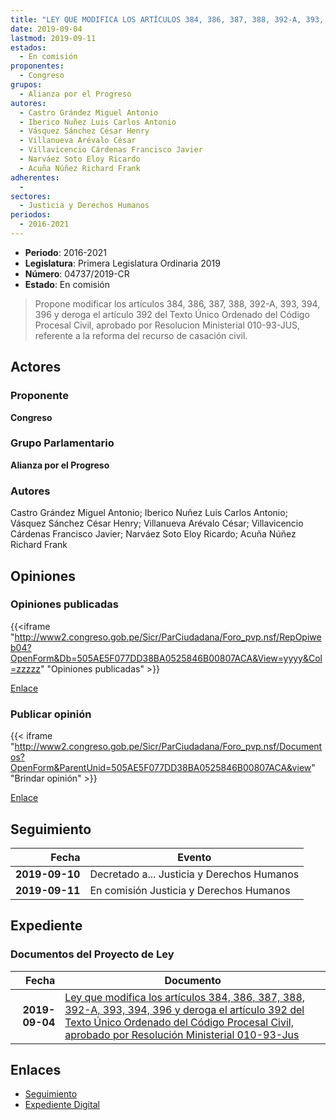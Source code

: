 ```yaml
---
title: "LEY QUE MODIFICA LOS ARTÍCULOS 384, 386, 387, 388, 392-A, 393, 394, 396 Y DEROGA EL ARTÍCULO 392 DEL TEXTO ÚNICO ORDENADO DEL CÓDIGO PROCESAL CIVIL, APROBADO POR RESOLUCIÓN MINISTERIAL 010-93-JUS"
date: 2019-09-04
lastmod: 2019-09-11
estados: 
  - En comisión
proponentes: 
  - Congreso
grupos: 
  - Alianza por el Progreso
autores: 
  - Castro Grández Miguel Antonio
  - Iberico Nuñez Luis Carlos Antonio
  - Vásquez Sánchez César Henry
  - Villanueva Arévalo César
  - Villavicencio Cárdenas Francisco Javier
  - Narváez Soto Eloy Ricardo
  - Acuña Núñez Richard Frank
adherentes: 
  - 
sectores: 
  - Justicia y Derechos Humanos
periodos: 
  - 2016-2021
---
```


- **Periodo**: 2016-2021
- **Legislatura**: Primera Legislatura Ordinaria 2019
- **Número**: 04737/2019-CR
- **Estado**: En comisión

> Propone modificar los artículos 384, 386, 387, 388, 392-A, 393, 394, 396 y deroga el artículo 392 del Texto Único Ordenado del Código Procesal Civil, aprobado por Resolucion Ministerial 010-93-JUS, referente a la reforma del recurso de casación civil.


## Actores

### Proponente

**Congreso**

### Grupo Parlamentario

**Alianza por el Progreso**

### Autores

Castro Grández Miguel Antonio; Iberico Nuñez Luis Carlos Antonio; Vásquez Sánchez César Henry; Villanueva Arévalo César; Villavicencio Cárdenas Francisco Javier; Narváez Soto Eloy Ricardo; Acuña Núñez Richard Frank


## Opiniones

### Opiniones publicadas

{{<iframe "http://www2.congreso.gob.pe/Sicr/ParCiudadana/Foro_pvp.nsf/RepOpiweb04?OpenForm&Db=505AE5F077DD38BA0525846B00807ACA&View=yyyy&Col=zzzzz" "Opiniones publicadas" >}}

[Enlace](http://www2.congreso.gob.pe/Sicr/ParCiudadana/Foro_pvp.nsf/RepOpiweb04?OpenForm&Db=505AE5F077DD38BA0525846B00807ACA&View=yyyy&Col=zzzzz)
### Publicar opinión

{{< iframe "http://www2.congreso.gob.pe/Sicr/ParCiudadana/Foro_pvp.nsf/Documentos?OpenForm&ParentUnid=505AE5F077DD38BA0525846B00807ACA&view" "Brindar opinión" >}}

[Enlace](http://www2.congreso.gob.pe/Sicr/ParCiudadana/Foro_pvp.nsf/Documentos?OpenForm&ParentUnid=505AE5F077DD38BA0525846B00807ACA&view)

## Seguimiento

| Fecha | Evento |
|------:|--------|
| **2019-09-10** | Decretado a... Justicia y Derechos Humanos|
| **2019-09-11** | En comisión Justicia y Derechos Humanos|


## Expediente


### Documentos del Proyecto de Ley

| Fecha | Documento |
|------:|--------|
| **2019-09-04** | [Ley que modifica los artículos 384, 386, 387, 388, 392-A, 393, 394, 396 y deroga el artículo 392 del Texto Único Ordenado del Código Procesal Civil, aprobado por Resolución Ministerial 010-93-Jus](http://www.leyes.congreso.gob.pe/Documentos/2016_2021/Proyectos_de_Ley_y_de_Resoluciones_Legislativas/PL0473720190904.pdf) |

## Enlaces 

- [Seguimiento](http://www2.congreso.gob.pe/Sicr/TraDocEstProc/CLProLey2016.nsf/f7fff46988ca05b1052578e100829cc7/1f50e2fbfacdbd580525846b007c7634?OpenDocument)
- [Expediente Digital](http://www2.congreso.gob.pe/Sicr/TraDocEstProc/CLProLey2016.nsf/f7fff46988ca05b1052578e100829cc7/1f50e2fbfacdbd580525846b007c7634?OpenDocument&Click=05257FB7005EB655.eb71d0cf91d8294e05256cdf006b5706/$Body/0.1C6C)
